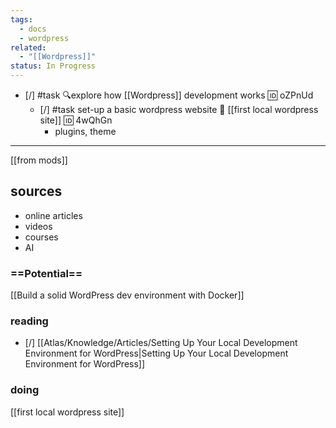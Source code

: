 ```yaml
---
tags:
  - docs
  - wordpress
related:
  - "[[Wordpress]]"
status: In Progress
---
```

- [/] #task 🔍explore how [[Wordpress]] development works 🆔 oZPnUd
	- [/] #task set-up a basic wordpress website 🔼 [[first local wordpress site]] 🆔 4wQhGn
		- plugins, theme
---
[[from mods]]
## sources
- online articles
- videos
- courses
- AI
### ==Potential==

[[Build a solid WordPress dev environment with Docker]]

### reading

- [/] [[Atlas/Knowledge/Articles/Setting Up Your Local Development Environment for WordPress|Setting Up Your Local Development Environment for WordPress]]

### doing

[[first local wordpress site]]
